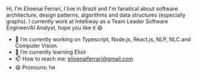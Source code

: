Hi, I'm Elioenai Ferrari, I live in Brazil and I'm fanatical about software architecture, design patterns, algorithms and data structures (especially graphs). I currently work at Intelliway as a Team Leader Software Engineer/AI Analyst, hope you like it 😄

- 🔭 I’m currently working on Typescript, Node.js, React.js, NLP, NLC and Computer Vision.
- 🌱 I’m currently learning Elixir
- 📫 How to reach me: elioenaiferrari@gmail.com
- 😄 Pronouns: he
